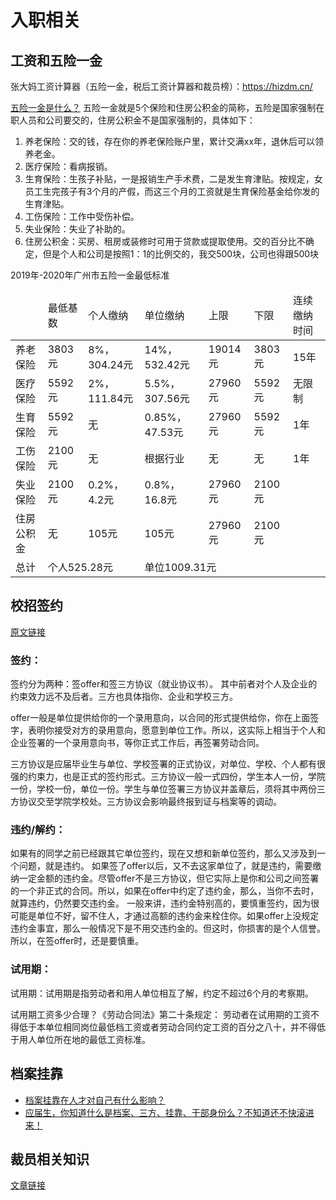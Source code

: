 # 入职相关
## 工资和五险一金
张大妈工资计算器（五险一金，税后工资计算器和裁员榜）：https://hizdm.cn/

[五险一金是什么？](https://www.zhihu.com/question/35659389)
五险一金就是5个保险和住房公积金的简称，五险是国家强制在职人员和公司要交的，住房公积金不是国家强制的，具体如下：
1. 养老保险：交的钱，存在你的养老保险账户里，累计交满xx年，退休后可以领养老金。
2. 医疗保险：看病报销。
3. 生育保险：生孩子补贴，一是报销生产手术费，二是发生育津贴。按规定，女员工生完孩子有3个月的产假，而这三个月的工资就是生育保险基金给你发的生育津贴。
4. 工伤保险：工作中受伤补偿。
5. 失业保险：失业了补助的。
6. 住房公积金：买房、租房或装修时可用于贷款或提取使用。交的百分比不确定，但是个人和公司是按照1：1的比例交的，我交500块，公司也得跟500块

2019年-2020年广州市五险一金最低标准
<table>
<thead>
    <tr>
        <td></td>
        <td>最低基数</td>
        <td>个人缴纳</td>
        <td>单位缴纳</td>
        <td>上限</td>
        <td>下限</td>
        <td>连续缴纳时间</td>
    </tr>
</thead>
<tbody>
    <tr>
        <td>养老保险</td>
        <td>3803元</td>
        <td>8%，304.24元</td>
        <td>14%，532.42元</td>
        <td>19014元</td>
        <td>3803元</td>
        <td>15年</td>
    </tr>
    <tr>
        <td>医疗保险</td>
        <td>5592元</td>
        <td>2%，111.84元</td>
        <td>5.5%，307.56元</td>
        <td>27960元</td>
        <td>5592元</td>
        <td>无限制</td>
    </tr>
    <tr>
        <td>生育保险</td>
        <td>5592元</td>
        <td>无</td>
        <td>0.85%，47.53元</td>
        <td>27960元</td>
        <td>5592元</td>
        <td>1年</td>
    </tr>
    <tr>
        <td>工伤保险</td>
        <td>2100元</td>
        <td>无</td>
        <td>根据行业</td>
        <td>无</td>
        <td>无</td>
        <td>1年</td>
    </tr>
    <tr>
        <td>失业保险</td>
        <td>2100元</td>
        <td>0.2%，4.2元</td>
        <td>0.8%，16.8元</td>
        <td>27960元</td>
        <td>2100元</td>
        <td></td>
    </tr>
    <tr>
        <td>住房公积金</td>
        <td>无</td>
        <td>105元</td>
        <td>105元</td>
        <td>27960元</td>
        <td>2100元</td>
        <td></td>
    </tr>
    <tr>
        <td>总计</td>
        <td colspan=2>个人525.28元</td>
        <td colspan=4>单位1009.31元</td>
    </tr>
</tbody>
</table>

## 校招签约
[原文链接](https://mp.weixin.qq.com/s?__biz=MzI3NTUwNzMwNA==&mid=2247493103&idx=2&sn=f768289001c591f12a7e7b04be163de8&chksm=eb0114e8dc769dfe1cab808251bcae425c212aef83519fa053335fb40d502682d237b8004fdb&mpshare=1&scene=1&srcid=&sharer_sharetime=1570754667548&sharer_shareid=7dc49c05d0509493e272374ecb3ac31f&pass_ticket=AHbj3lfSPd1ylh6MgND0sYoTnalaZ%2FfxIYjbNF71mD1G6F%2ByqKQlFhsDzdICLM%2BR#rd)

### 签约：
签约分为两种：签offer和签三方协议（就业协议书）。
其中前者对个人及企业的约束效力远不及后者。三方也具体指你、企业和学校三方。

offer一般是单位提供给你的一个录用意向，以合同的形式提供给你，你在上面签字，表明你接受对方的录用意向，愿意到单位工作。所以，这实际上相当于个人和企业签署的一个录用意向书，等你正式工作后，再签署劳动合同。

三方协议是应届毕业生与单位、学校签署的正式协议，对单位、学校、个人都有很强的约束力，也是正式的签约形式。三方协议一般一式四份，学生本人一份，学院一份，学校一份，单位一份。学生与单位签署三方协议并盖章后，须将其中两份三方协议交至学院学校处。三方协议会影响最终报到证与档案等的调动。

### 违约/解约：
如果有的同学之前已经跟其它单位签约，现在又想和新单位签约，那么又涉及到一个问题，就是违约。
如果签了offer以后，又不去这家单位了，就是违约，需要缴纳一定金额的违约金。尽管offer不是三方协议，但它实际上是你和公司之间签署的一个非正式的合同。所以，如果在offer中约定了违约金，那么，当你不去时，就算违约，仍然要交违约金。
一般来讲，违约金特别高的，要慎重签约，因为很可能是单位不好，留不住人，才通过高额的违约金来栓住你。如果offer上没规定违约金事宜，那么一般情况下是不用交违约金的。但这时，你损害的是个人信誉。所以，在签offer时，还是要慎重。

### 试用期：
试用期：试用期是指劳动者和用人单位相互了解，约定不超过6个月的考察期。

试用期工资多少合理？《劳动合同法》第二十条规定：
劳动者在试用期的工资不得低于本单位相同岗位最低档工资或者劳动合同约定工资的百分之八十，并不得低于用人单位所在地的最低工资标准。

## 档案挂靠
- [档案挂靠在人才对自己有什么影响？](https://mp.weixin.qq.com/s?__biz=MzUyNDY5MjAxMQ==&mid=2247484054&idx=3&sn=27bd2e457ff1395681425184b34047a1&chksm=fa283dd2cd5fb4c4c9dc7418610161dbe29cfd4f6412a4d8a6d482b15cfc84c4fd5a0a1802a8&mpshare=1&scene=1&srcid=1205zD3HiUqhBLbRK7w1Bozv&sharer_sharetime=1575562029225&sharer_shareid=44b6113df28b5d7a2e7ba6c6b517f803&exportkey=A%2FOfmPzP8hdF7dXaA%2BjLT28%3D&pass_ticket=vapkBjILC%2FLyMjngtGQdA238IrYM2i8iS5tT%2FOai7fA%2FWi65m4gMVIkPAobOEqLc#rd)
- [应届生，你知道什么是档案、三方、挂靠、干部身份么？不知道还不快滚进来！](https://zhuanlan.zhihu.com/p/22337799)


## 裁员相关知识
[文章链接](https://mp.weixin.qq.com/s?__biz=MzI4NDY5Mjc1Mg==&mid=2247490040&idx=1&sn=1bf1403a62f07c1285044a547eeed6da&chksm=ebf6c187dc814891c785757b855b9107073bb6832d11287023c1c179582f1e6e9407246b1f2c&scene=21#wechat_redirect)